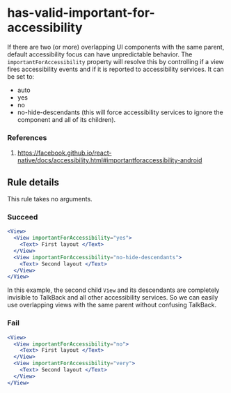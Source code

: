 # has-valid-important-for-accessibility

If there are two (or more) overlapping UI components with the same parent, default accessibility focus can have unpredictable behavior. The `importantForAccessibility` property will resolve this by controlling if a view fires accessibility events and if it is reported to accessibility services. It can be set to:

- auto
- yes
- no
- no-hide-descendants (this will force accessibility services to ignore the component and all of its children).

### References

1.  https://facebook.github.io/react-native/docs/accessibility.html#importantforaccessibility-android

## Rule details

This rule takes no arguments.

### Succeed

```jsx
<View>
  <View importantForAccessibility="yes">
    <Text> First layout </Text>
  </View>
  <View importantForAccessibility="no-hide-descendants">
    <Text> Second layout </Text>
  </View>
</View>
```

In this example, the second child `View` and its descendants are completely invisible to TalkBack and all other accessibility services. So we can easily use overlapping views with the same parent without confusing TalkBack.

### Fail

```jsx
<View>
  <View importantForAccessibility="no">
    <Text> First layout </Text>
  </View>
  <View importantForAccessibility="very">
    <Text> Second layout </Text>
  </View>
</View>
```
